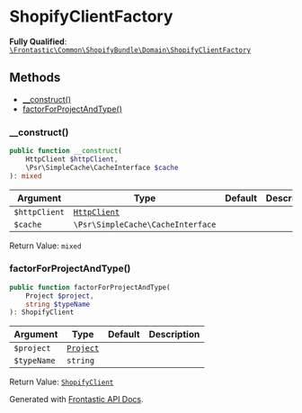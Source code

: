 #  ShopifyClientFactory

**Fully Qualified**: [`\Frontastic\Common\ShopifyBundle\Domain\ShopifyClientFactory`](../../../../src/php/ShopifyBundle/Domain/ShopifyClientFactory.php)

## Methods

* [__construct()](#__construct)
* [factorForProjectAndType()](#factorforprojectandtype)

### __construct()

```php
public function __construct(
    HttpClient $httpClient,
    \Psr\SimpleCache\CacheInterface $cache
): mixed
```

Argument|Type|Default|Description
--------|----|-------|-----------
`$httpClient`|[`HttpClient`](../../HttpClient.md)||
`$cache`|`\Psr\SimpleCache\CacheInterface`||

Return Value: `mixed`

### factorForProjectAndType()

```php
public function factorForProjectAndType(
    Project $project,
    string $typeName
): ShopifyClient
```

Argument|Type|Default|Description
--------|----|-------|-----------
`$project`|[`Project`](../../ReplicatorBundle/Domain/Project.md)||
`$typeName`|`string`||

Return Value: [`ShopifyClient`](ShopifyClient.md)

Generated with [Frontastic API Docs](https://github.com/FrontasticGmbH/apidocs).
